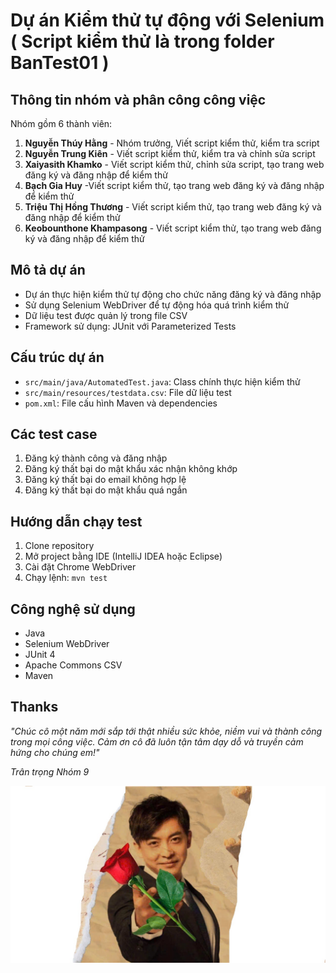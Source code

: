 # Dự án Kiểm thử tự động với Selenium ( Script kiểm thử là trong folder BanTest01 )

## Thông tin nhóm và phân công công việc
Nhóm gồm 6 thành viên:
1. **Nguyễn Thúy Hằng** - Nhóm trưởng, Viết script kiểm thử, kiểm tra script
2. **Nguyễn Trung Kiên** - Viết script kiểm thử, kiểm tra và chỉnh sửa script
3. **Xaiyasith Khamko** - Viết script kiểm thử, chỉnh sửa script, tạo trang web đăng ký và đăng nhập để kiểm thử
4. **Bạch Gia Huy** -Viết script kiểm thử, tạo trang web đăng ký và đăng nhập để kiểm thử
5. **Triệu Thị Hồng Thương** - Viết script kiểm thử, tạo trang web đăng ký và đăng nhập để kiểm thử
6. **Keobounthone Khampasong** - Viết script kiểm thử, tạo trang web đăng ký và đăng nhập để kiểm thử



## Mô tả dự án
- Dự án thực hiện kiểm thử tự động cho chức năng đăng ký và đăng nhập
- Sử dụng Selenium WebDriver để tự động hóa quá trình kiểm thử
- Dữ liệu test được quản lý trong file CSV
- Framework sử dụng: JUnit với Parameterized Tests

## Cấu trúc dự án
- `src/main/java/AutomatedTest.java`: Class chính thực hiện kiểm thử
- `src/main/resources/testdata.csv`: File dữ liệu test
- `pom.xml`: File cấu hình Maven và dependencies

## Các test case
1. Đăng ký thành công và đăng nhập
2. Đăng ký thất bại do mật khẩu xác nhận không khớp
3. Đăng ký thất bại do email không hợp lệ
4. Đăng ký thất bại do mật khẩu quá ngắn

## Hướng dẫn chạy test
1. Clone repository
2. Mở project bằng IDE (IntelliJ IDEA hoặc Eclipse)
3. Cài đặt Chrome WebDriver
4. Chạy lệnh: `mvn test`

## Công nghệ sử dụng
- Java
- Selenium WebDriver
- JUnit 4
- Apache Commons CSV
- Maven

## Thanks
_"Chúc cô một năm mới sắp tới thật nhiều sức khỏe, niềm vui và thành công trong mọi công việc. Cảm ơn cô đã luôn tận tâm dạy dỗ và truyền cảm hứng cho chúng em!"_

_Trân trọng_
_Nhóm 9_

![Thanks](meme.jpg)
